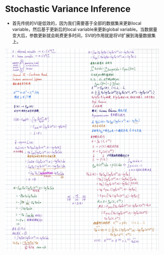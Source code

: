 # Stochastic Variance Inference

- 首先传统的VI是低效的，因为我们需要基于全部的数据集来更新local variable，然后基于更新后的local variable来更新global variable。当数据量变大后，参数更新就会耗费更多时间，SVI的作用就是将VI扩展到海量数据集上。


![](Pictures/Variational23.jpg)